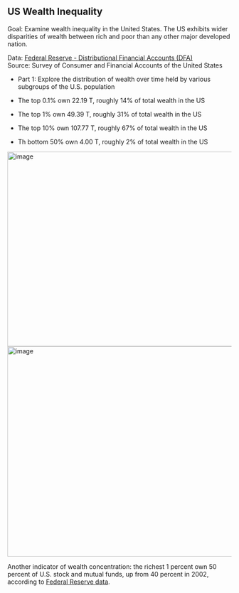 ## US Wealth Inequality

Goal: Examine wealth inequality in the United States. The US exhibits wider disparities of wealth between rich and poor than any other major developed nation.

Data: [Federal Reserve - Distributional Financial Accounts (DFA)](https://www.federalreserve.gov/releases/z1/dataviz/dfa/) <br>
Source: Survey of Consumer and Financial Accounts of the United States

- Part 1: Explore the distribution of wealth over time held by various subgroups of the U.S. population

- The top 0.1% own 22.19 T, roughly 14% of total wealth in the US
- The top 1% own 49.39 T, roughly 31% of total wealth in the US
- The top 10% own 107.77 T, roughly 67% of total wealth in the US
- Th bottom 50% own 4.00 T, roughly 2% of total wealth in the US 

<img width="1163" height="438" alt="image" src="https://github.com/user-attachments/assets/11cd060d-0c74-4cd3-ba65-91a0f588ab71" />

<img width="625" height="473" alt="image" src="https://github.com/user-attachments/assets/9a826ac9-e362-4e95-b33b-db52888b8105" />

Another indicator of wealth concentration: the richest 1 percent own 50 percent of U.S. stock and mutual funds, up from 40 percent in 2002, according to [Federal Reserve data](https://fred.stlouisfed.org/series/WFRBST01122).
